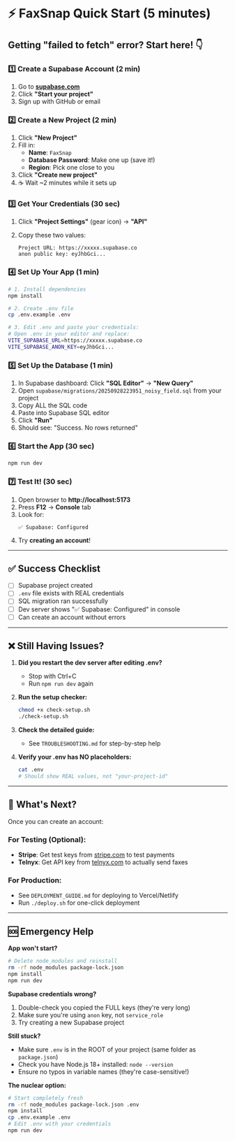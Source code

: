 # ⚡ FaxSnap Quick Start (5 minutes)

## Getting "failed to fetch" error? Start here! 👇

### 1️⃣ Create a Supabase Account (2 min)

1. Go to **[supabase.com](https://supabase.com)**
2. Click **"Start your project"**
3. Sign up with GitHub or email

### 2️⃣ Create a New Project (2 min)

1. Click **"New Project"**
2. Fill in:
   - **Name**: `FaxSnap`
   - **Database Password**: Make one up (save it!)
   - **Region**: Pick one close to you
3. Click **"Create new project"**
4. ☕ Wait ~2 minutes while it sets up

### 3️⃣ Get Your Credentials (30 sec)

1. Click **"Project Settings"** (gear icon) → **"API"**
2. Copy these two values:

   ```
   Project URL: https://xxxxx.supabase.co
   anon public key: eyJhbGci...
   ```

### 4️⃣ Set Up Your App (1 min)

```bash
# 1. Install dependencies
npm install

# 2. Create .env file
cp .env.example .env

# 3. Edit .env and paste your credentials:
# Open .env in your editor and replace:
VITE_SUPABASE_URL=https://xxxxx.supabase.co
VITE_SUPABASE_ANON_KEY=eyJhbGci...
```

### 5️⃣ Set Up the Database (1 min)

1. In Supabase dashboard: Click **"SQL Editor"** → **"New Query"**
2. Open `supabase/migrations/20250928223951_noisy_field.sql` from your project
3. Copy ALL the SQL code
4. Paste into Supabase SQL editor
5. Click **"Run"**
6. Should see: "Success. No rows returned"

### 6️⃣ Start the App (30 sec)

```bash
npm run dev
```

### 7️⃣ Test It! (30 sec)

1. Open browser to **http://localhost:5173**
2. Press **F12** → **Console** tab
3. Look for:
   ```
   ✅ Supabase: Configured
   ```
4. Try **creating an account**!

---

## ✅ Success Checklist

- [ ] Supabase project created
- [ ] `.env` file exists with REAL credentials
- [ ] SQL migration ran successfully  
- [ ] Dev server shows "✅ Supabase: Configured" in console
- [ ] Can create an account without errors

---

## ❌ Still Having Issues?

1. **Did you restart the dev server after editing .env?**
   - Stop with Ctrl+C
   - Run `npm run dev` again

2. **Run the setup checker:**
   ```bash
   chmod +x check-setup.sh
   ./check-setup.sh
   ```

3. **Check the detailed guide:**
   - See `TROUBLESHOOTING.md` for step-by-step help

4. **Verify your .env has NO placeholders:**
   ```bash
   cat .env
   # Should show REAL values, not "your-project-id"
   ```

---

## 🎉 What's Next?

Once you can create an account:

### For Testing (Optional):
- **Stripe**: Get test keys from [stripe.com](https://stripe.com) to test payments
- **Telnyx**: Get API key from [telnyx.com](https://telnyx.com) to actually send faxes

### For Production:
- See `DEPLOYMENT_GUIDE.md` for deploying to Vercel/Netlify
- Run `./deploy.sh` for one-click deployment

---

## 🆘 Emergency Help

**App won't start?**
```bash
# Delete node_modules and reinstall
rm -rf node_modules package-lock.json
npm install
npm run dev
```

**Supabase credentials wrong?**
1. Double-check you copied the FULL keys (they're very long)
2. Make sure you're using `anon` key, not `service_role`
3. Try creating a new Supabase project

**Still stuck?**
- Make sure `.env` is in the ROOT of your project (same folder as `package.json`)
- Check you have Node.js 18+ installed: `node --version`
- Ensure no typos in variable names (they're case-sensitive!)

**The nuclear option:**
```bash
# Start completely fresh
rm -rf node_modules package-lock.json .env
npm install
cp .env.example .env
# Edit .env with your credentials
npm run dev
```